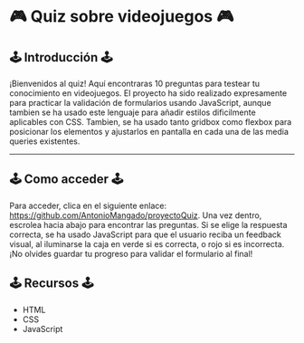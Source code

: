 # :video_game: Quiz sobre videojuegos :video_game: #

## :joystick: Introducción :joystick: ##

¡Bienvenidos al quiz! Aquí encontraras 10 preguntas para testear tu conocimiento en videojuegos. El proyecto ha sido realizado expresamente para practicar la validación de formularios usando JavaScript, aunque tambien se ha usado este lenguaje para añadir estilos dificilmente aplicables con CSS. Tambien, se ha usado tanto gridbox como flexbox para posicionar los elementos y ajustarlos en pantalla en cada una de las media queries existentes. 

***
        
## :joystick: Como acceder :joystick: ##

Para acceder, clica en el siguiente enlace: https://github.com/AntonioMangado/proyectoQuiz. Una vez dentro, escrolea hacia abajo para encontrar las preguntas. Si se elige la respuesta correcta, se ha usado JavaScript para que el usuario reciba un feedback visual, al iluminarse la caja en verde si es correcta, o rojo si es incorrecta. ¡No olvides guardar tu progreso para validar el formulario al final!

## :joystick: Recursos :joystick: ##
- HTML
- CSS
- JavaScript


